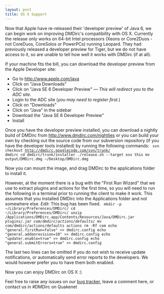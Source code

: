 ```yaml
---
layout: post
title: OS X Support
---
```

Now that Apple have re-released their 'developer preview' of Java 6, we can begin work on improving DMDirc's compatibility with OS X. Currently the release only works on 64-bit Intel processors (Xeons or Core2Duos - not CoreDuos, CoreSolos or PowerPCs) running Leopard. They had previously released a developer preview for Tiger, but we do not have access to it, so are unable to tell how well it works with DMDirc (if at all).

If your machine fits the bill, you can download the developer preview from the Apple Developer site:
<ul>
	<li>Go to <a href="http://www.apple.com/java">http://www.apple.com/java</a></li>
	<li>Click on "Java Downloads"</li>
	<li>Click on "Java SE 6 Developer Preview" &mdash; <em>This will redirect you to the ADC site.</em></li>
	<li>Login to the ADC site (<em>you may need to register first.</em>)</li>
	<li>Click on "Downloads"</li>
	<li>Click on "Java" in the sidebar</li>
	<li>Download the "Java SE 6 Developer Preview"</li>
	<li>Install</li>
</ul>

Once you have the developer preview installed, you can download a nightly build of DMDirc from <a href="http://www.dmdirc.com/nightlies">http://www.dmdirc.com/nightlies</a> or you can build your own by checking out the source code from our subversion repository (if you have the developer tools installed) by running the following commands:
<code>
svn checkout http://dmdirc.googlecode.com/svn/trunk/ dmdirc
cd dmdirc/trunk/installer
./release.sh --target osx this
mv output/DMDirc.dmg ~/Desktop/DMDirc.dmg
</code>

Now you can mount the image, and drag DMDirc to the applications folder to install it.

However, at the moment there is a bug with the "First Run Wizard" that we use to extract plugins and actions for the first time, so you will need to run the following in a terminal prior to running the client to make it work. This assumes that you installed DMDirc into the Applications folder and not somewhere else.
<em>Edit:</em> This bug has been fixed.
<code>
mkdir -p ~/Library/Preferences/DMDirc/
cd ~/Library/Preferences/DMDirc/
unzip /Applications/DMDirc.app/Contents/Resources/Java/DMDirc.jar plugins/*.jar com/dmdirc/actions/defaults/*
mv com/dmdirc/actions/defaults actions
rm -Rf com
echo "general.firstRun=false" >> dmdirc.config
echo "general.addonrevision=10" >> dmdirc.config
echo "updater.enable=true" >> dmdirc.config
echo "general.submitErrors=true" >> dmdirc.config
</code>

The last two lines can be omitted if you do not wish to receive update notifications, or automatically send error reports to the developers. We would however prefer you to have them both enabled.

Now you can enjoy DMDirc on OS X :)

Feel free to raise any issues on our <a href="http://bugs.dmdirc.com/">bug tracker</a>, leave a comment here, or contact us in #DMDirc on Quakenet